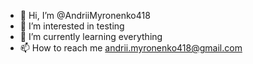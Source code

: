- 👋 Hi, I’m @AndriiMyronenko418
- 👀 I’m interested in testing
- 🌱 I’m currently learning everything
- 📫 How to reach me andrii.myronenko418@gmail.com

<!---
AndriiMyronenko418/AndriiMyronenko418 is a ✨ special ✨ repository because its `README.md` (this file) appears on your GitHub profile.
You can click the Preview link to take a look at your changes.
--->
